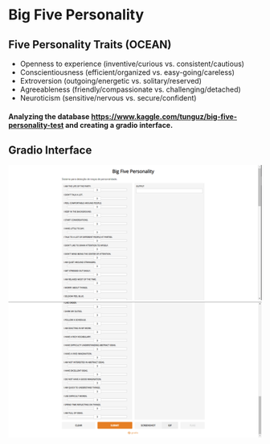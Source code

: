 # Big Five Personality

## Five Personality Traits (OCEAN)
- Openness to experience (inventive/curious vs. consistent/cautious)
- Conscientiousness (efficient/organized vs. easy-going/careless)
- Extroversion (outgoing/energetic vs. solitary/reserved)
- Agreeableness (friendly/compassionate vs. challenging/detached)
- Neuroticism (sensitive/nervous vs. secure/confident)

#### Analyzing the database <https://www.kaggle.com/tunguz/big-five-personality-test> and creating a gradio interface.

## Gradio Interface

<img src="gradio1.PNG" />

<img src="gradio2.PNG" />
